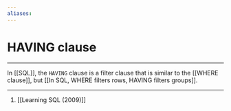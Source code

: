 ```yaml
---
aliases: 
---
```

# HAVING clause
---
In [[SQL]], the `HAVING` clause is a filter clause that is similar to the [[WHERE clause]], but [[In SQL, WHERE filters rows, HAVING filters groups]]. 

---
1. [[Learning SQL (2009)]]